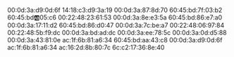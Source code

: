 00:0d:3a:d9:0d:6f
14:18:c3:d9:3a:19
00:0d:3a:87:8d:70
60:45:bd:7f:03:b2
60:45:bd:ab:05:c6
00:22:48:23:61:53
00:0d:3a:8e:e3:5a
60:45:bd:86:e7:a0
00:0d:3a:17:11:d2
60:45:bd:86:d0:47
00:0d:3a:7c:be:a7
00:22:48:06:97:84
00:22:48:5b:f9:dc
00:0d:3a:bd:ad:dc
00:0d:3a:ee:78:5c
00:0d:3a:0d:d5:88
00:0d:3a:43:81:0e
ac:1f:6b:81:a6:34
60:45:bd:aa:43:c8
00:0d:3a:d9:0d:6f
ac:1f:6b:81:a6:34
ac:16:2d:8b:80:7c
6c:c2:17:36:8e:40
